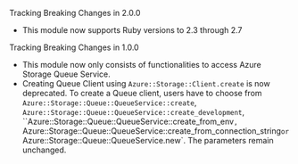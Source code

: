 Tracking Breaking Changes in 2.0.0

* This module now supports Ruby versions to 2.3 through 2.7

Tracking Breaking Changes in 1.0.0

* This module now only consists of functionalities to access Azure Storage Queue Service.
* Creating Queue Client using `Azure::Storage::Client.create` is now deprecated. To create a Queue client, users have to choose from `Azure::Storage::Queue::QueueService::create`, `Azure::Storage::Queue::QueueService::create_development`, ``Azure::Storage::Queue::QueueService::create_from_env`, `Azure::Storage::Queue::QueueService::create_from_connection_string` or `Azure::Storage::Queue::QueueService.new`. The parameters remain unchanged.
